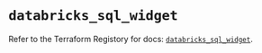 # `databricks_sql_widget`

Refer to the Terraform Registory for docs: [`databricks_sql_widget`](https://registry.terraform.io/providers/databricks/databricks/1.20.0/docs/resources/sql_widget).
